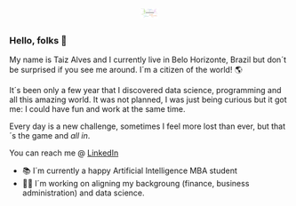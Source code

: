 
<h1 align="center">
    <img alt="RoudMap" title="Logo" src="https://github.com/TaizAlves/TaizAlves/blob/main/Data_Analyst__A_I_-_My_RoudMap.png" style="width:2rem"/>
</h1>

### Hello, folks 💁
My name is Taiz Alves and I currently live in Belo Horizonte, Brazil but don´t be surprised if you see me around.
I´m a citizen of the world! 🌎

It´s been only a few year that I discovered data science, programming and all this amazing world. 
It was not planned, I was just being curious but it got me: I could have fun and work at the same time.

Every day is a new challenge, sometimes I feel more lost than ever, but that´s the game and *all in*.

You can reach me @ [LinkedIn](https://www.linkedin.com/in/taiz-alves-664a081/)

 - 📚 I´m currently a happy Artificial Intelligence MBA student 
 - 👩‍💻 I´m working on aligning my backgroung (finance, business administration) and data science.
